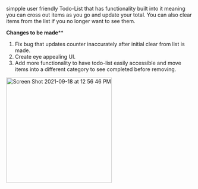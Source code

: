 simpple user friendly Todo-List that has functionality built into it meaning you can cross out items as you go and update your total. You can also clear items from the list if you no longer want to see them.

**********************Changes to be made************************
1. Fix bug that updates counter inaccurately after initial clear from list is made.
2. Create eye appealing UI.
3. Add more functionality to have todo-list easily accessible and move items into a different category to see completed before removing.
 <img width="284" alt="Screen Shot 2021-09-18 at 12 56 46 PM" src="https://user-images.githubusercontent.com/89389822/133896447-33b85a50-073a-44f2-9004-8d6997716701.png">
